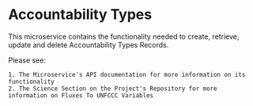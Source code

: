 # Accountability Types

This microservice contains the functionality needed to create, retrieve, update and delete Accountability Types Records.

Please see:

    1. The Microservice's API documentation for more information on its functionality
    2. The Science Section on the Project's Repository for more information on Fluxes To UNFCCC Variables



